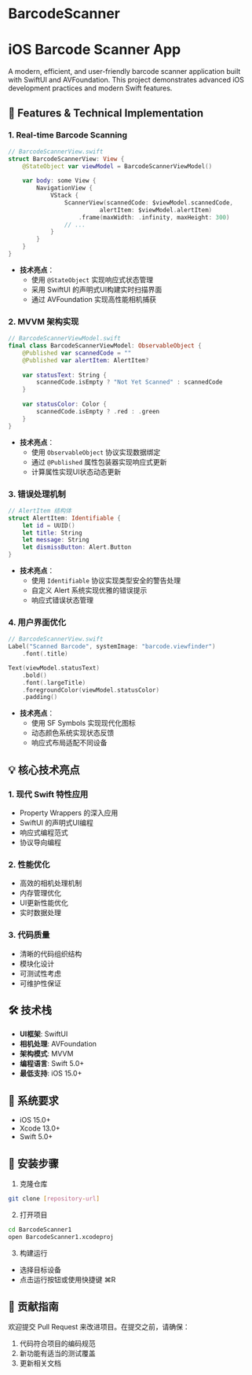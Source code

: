 # BarcodeScanner



# iOS Barcode Scanner App

A modern, efficient, and user-friendly barcode scanner application built with SwiftUI and AVFoundation. This project demonstrates advanced iOS development practices and modern Swift features.

## 🚀 Features & Technical Implementation

### 1. Real-time Barcode Scanning
```swift
// BarcodeScannerView.swift
struct BarcodeScannerView: View {
    @StateObject var viewModel = BarcodeScannerViewModel()
    
    var body: some View {
        NavigationView {
            VStack {
                ScannerView(scannedCode: $viewModel.scannedCode,
                          alertItem: $viewModel.alertItem)
                    .frame(maxWidth: .infinity, maxHeight: 300)
                // ...
            }
        }
    }
}
```
- **技术亮点**：
  - 使用 `@StateObject` 实现响应式状态管理
  - 采用 SwiftUI 的声明式UI构建实时扫描界面
  - 通过 AVFoundation 实现高性能相机捕获

### 2. MVVM 架构实现
```swift
// BarcodeScannerViewModel.swift
final class BarcodeScannerViewModel: ObservableObject {
    @Published var scannedCode = ""
    @Published var alertItem: AlertItem?
    
    var statusText: String {
        scannedCode.isEmpty ? "Not Yet Scanned" : scannedCode
    }
    
    var statusColor: Color {
        scannedCode.isEmpty ? .red : .green
    }
}
```
- **技术亮点**：
  - 使用 `ObservableObject` 协议实现数据绑定
  - 通过 `@Published` 属性包装器实现响应式更新
  - 计算属性实现UI状态动态更新

### 3. 错误处理机制
```swift
// AlertItem 结构体
struct AlertItem: Identifiable {
    let id = UUID()
    let title: String
    let message: String
    let dismissButton: Alert.Button
}
```
- **技术亮点**：
  - 使用 `Identifiable` 协议实现类型安全的警告处理
  - 自定义 Alert 系统实现优雅的错误提示
  - 响应式错误状态管理

### 4. 用户界面优化
```swift
// BarcodeScannerView.swift
Label("Scanned Barcode", systemImage: "barcode.viewfinder")
    .font(.title)

Text(viewModel.statusText)
    .bold()
    .font(.largeTitle)
    .foregroundColor(viewModel.statusColor)
    .padding()
```
- **技术亮点**：
  - 使用 SF Symbols 实现现代化图标
  - 动态颜色系统实现状态反馈
  - 响应式布局适配不同设备

## 💡 核心技术亮点

### 1. 现代 Swift 特性应用
- Property Wrappers 的深入应用
- SwiftUI 的声明式UI编程
- 响应式编程范式
- 协议导向编程

### 2. 性能优化
- 高效的相机处理机制
- 内存管理优化
- UI更新性能优化
- 实时数据处理

### 3. 代码质量
- 清晰的代码组织结构
- 模块化设计
- 可测试性考虑
- 可维护性保证

## 🛠 技术栈

- **UI框架**: SwiftUI
- **相机处理**: AVFoundation
- **架构模式**: MVVM
- **编程语言**: Swift 5.0+
- **最低支持**: iOS 15.0+

## 📱 系统要求

- iOS 15.0+
- Xcode 13.0+
- Swift 5.0+

## 🔧 安装步骤

1. 克隆仓库
```bash
git clone [repository-url]
```

2. 打开项目
```bash
cd BarcodeScanner1
open BarcodeScanner1.xcodeproj
```

3. 构建运行
- 选择目标设备
- 点击运行按钮或使用快捷键 ⌘R


## 🤝 贡献指南

欢迎提交 Pull Request 来改进项目。在提交之前，请确保：
1. 代码符合项目的编码规范
2. 新功能有适当的测试覆盖
3. 更新相关文档

